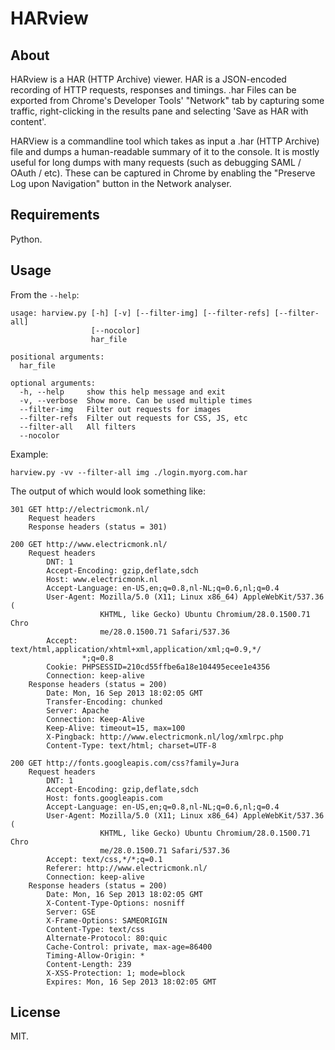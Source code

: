 HARview
=======

About
-----

HARview is a HAR (HTTP Archive) viewer. HAR is a JSON-encoded recording of HTTP
requests, responses and timings. .har Files can be exported from Chrome's
Developer Tools' "Network" tab by capturing some traffic, right-clicking in the
results pane and selecting 'Save as HAR with content'.

HARView is a commandline tool which takes as input a .har (HTTP Archive) file
and dumps a human-readable summary of it to the console. It is mostly useful
for long dumps with many requests (such as debugging SAML / OAuth / etc). These
can be captured in Chrome by enabling the "Preserve Log upon Navigation" button
in the Network analyser.


Requirements
------------

Python.


Usage
-----

From the `--help`:

    usage: harview.py [-h] [-v] [--filter-img] [--filter-refs] [--filter-all]
                      [--nocolor]
                      har_file
    
    positional arguments:
      har_file
    
    optional arguments:
      -h, --help     show this help message and exit
      -v, --verbose  Show more. Can be used multiple times
      --filter-img   Filter out requests for images
      --filter-refs  Filter out requests for CSS, JS, etc
      --filter-all   All filters
      --nocolor

Example:

    harview.py -vv --filter-all img ./login.myorg.com.har

The output of which would look something like:

    301 GET http://electricmonk.nl/
        Request headers
        Response headers (status = 301)

    200 GET http://www.electricmonk.nl/
        Request headers
            DNT: 1
            Accept-Encoding: gzip,deflate,sdch
            Host: www.electricmonk.nl
            Accept-Language: en-US,en;q=0.8,nl-NL;q=0.6,nl;q=0.4
            User-Agent: Mozilla/5.0 (X11; Linux x86_64) AppleWebKit/537.36 (
                        KHTML, like Gecko) Ubuntu Chromium/28.0.1500.71 Chro
                        me/28.0.1500.71 Safari/537.36
            Accept: text/html,application/xhtml+xml,application/xml;q=0.9,*/
                    *;q=0.8
            Cookie: PHPSESSID=210cd55ffbe6a18e104495ecee1e4356
            Connection: keep-alive
        Response headers (status = 200)
            Date: Mon, 16 Sep 2013 18:02:05 GMT
            Transfer-Encoding: chunked
            Server: Apache
            Connection: Keep-Alive
            Keep-Alive: timeout=15, max=100
            X-Pingback: http://www.electricmonk.nl/log/xmlrpc.php
            Content-Type: text/html; charset=UTF-8

    200 GET http://fonts.googleapis.com/css?family=Jura
        Request headers
            DNT: 1
            Accept-Encoding: gzip,deflate,sdch
            Host: fonts.googleapis.com
            Accept-Language: en-US,en;q=0.8,nl-NL;q=0.6,nl;q=0.4
            User-Agent: Mozilla/5.0 (X11; Linux x86_64) AppleWebKit/537.36 (
                        KHTML, like Gecko) Ubuntu Chromium/28.0.1500.71 Chro
                        me/28.0.1500.71 Safari/537.36
            Accept: text/css,*/*;q=0.1
            Referer: http://www.electricmonk.nl/
            Connection: keep-alive
        Response headers (status = 200)
            Date: Mon, 16 Sep 2013 18:02:05 GMT
            X-Content-Type-Options: nosniff
            Server: GSE
            X-Frame-Options: SAMEORIGIN
            Content-Type: text/css
            Alternate-Protocol: 80:quic
            Cache-Control: private, max-age=86400
            Timing-Allow-Origin: *
            Content-Length: 239
            X-XSS-Protection: 1; mode=block
            Expires: Mon, 16 Sep 2013 18:02:05 GMT


License
-------

MIT.
